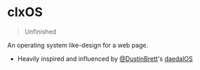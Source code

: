 # clxOS

> Unfinished

An operating system like-design for a web page.

- Heavily inspired and influenced by [@DustinBrett](https://github.com/DustinBrett)'s [daedalOS](https://github.com/DustinBrett/daedalOS)
